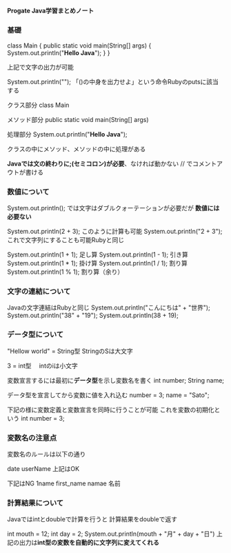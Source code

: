 #### Progate Java学習まとめノート

### 基礎
class Main {
  public static void main(String[] args) {
    System.out.println("**Hello Java**");
  }
}

上記で文字の出力が可能

System.out.println("");
「()の中身を出力せよ」という命令Rubyのputsに該当する

クラス部分
class Main

メソッド部分
public static void main(String[] args) 

処理部分
System.out.println("**Hello Java**");

クラスの中にメソッド、メソッドの中に処理がある

**Javaでは文の終わりに;(セミコロン)が必要**、なければ動かない
// でコメントアウトが書ける



### 数値について
System.out.println(); では文字はダブルクォーテーションが必要だが
**数値には必要ない**

System.out.println(2 + 3); このように計算も可能
System.out.println("2 + 3"); これで文字列にすることも可能Rubyと同じ

System.out.println(1 + 1); 足し算
System.out.println(1 - 1); 引き算
System.out.println(1 * 1); 掛け算
System.out.println(1 / 1); 割り算
System.out.println(1 % 1); 割り算（余り）
### 文字の連結について

Javaの文字連結はRubyと同じ
System.out.println("こんにちは" + "世界");
System.out.println("38" + "19");
System.out.println(38 + 19);
### データ型について

"Hellow world" = String型
StringのSは大文字

3 = int型　
intのiは小文字

変数宣言するには最初に**データ型**を示し変数名を書く
int  number;
String  name;

データ型を宣言してから変数に値を入れ込む
number = 3;
name = "Sato";

下記の様に変数定義と変数宣言を同時に行うことが可能
これを変数の初期化という
int number = 3;

### 変数名の注意点
変数名のルールは以下の通り

date
userName
上記はOK

下記はNG
1name
first_name
namae
名前


### 計算結果について
Javaではintとdoubleで計算を行うと
計算結果をdoubleで返す

int mouth = 12;
int day = 2;
System.out.println(mouth + "月" + day + "日")
上記の出力は**int型の変数を自動的に文字列に変えてくれる**


